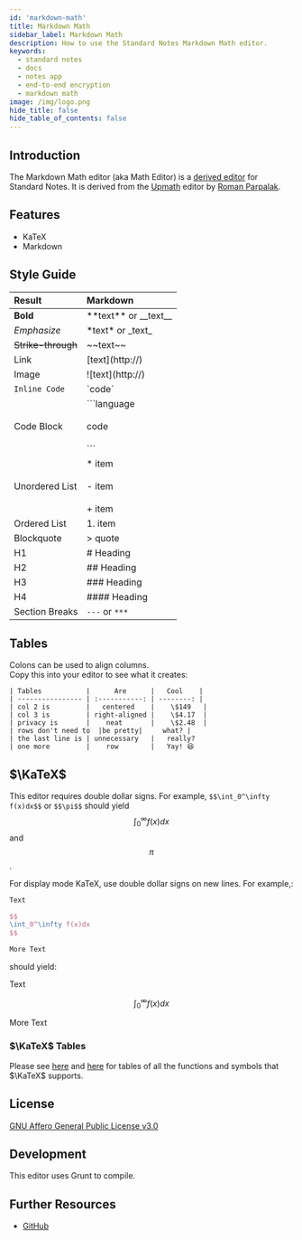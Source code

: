 ```yaml
---
id: 'markdown-math'
title: Markdown Math
sidebar_label: Markdown Math
description: How to use the Standard Notes Markdown Math editor.
keywords:
  - standard notes
  - docs
  - notes app
  - end-to-end encryption
  - markdown math
image: /img/logo.png
hide_title: false
hide_table_of_contents: false
---
```


## Introduction

The Markdown Math editor (aka Math Editor) is a [derived editor](https://standardnotes.org/help/77/what-are-editors) for Standard Notes. It is derived from the [Upmath](https://github.com/parpalak/upmath.me) editor by [Roman Parpalak](https://github.com/parpalak).

## Features

- KaTeX
- Markdown

## Style Guide

| Result             | Markdown                                     |
| :----------------- | :------------------------------------------- |
| **Bold**           | \*\*text\*\* or \_\_text\_\_                 |
| _Emphasize_        | \*text\* or \_text\_                         |
| ~~Strike-through~~ | \~\~text\~\~                                 |
| Link               | [text]\(http://)                             |
| Image              | ![text]\(http://)                            |
| `Inline Code`      | \`code\`                                     |
| Code Block         | \`\`\`language <br></br>code <br></br>\`\`\` |
| Unordered List     | \* item <br></br> - item <br></br> + item    |
| Ordered List       | 1. item                                      |
| Blockquote         | \> quote                                     |
| H1                 | # Heading                                    |
| H2                 | ## Heading                                   |
| H3                 | ### Heading                                  |
| H4                 | #### Heading                                 |
| Section Breaks     | `---` or `***`                               |

## Tables

Colons can be used to align columns.  
Copy this into your editor to see what it creates:

```
| Tables           |      Are      |   Cool    |
| ---------------- | :-----------: | --------: |
| col 2 is         |   centered    |    \$149   |
| col 3 is         | right-aligned |    \$4.17  |
| privacy is       |    neat       |    \$2.48  |
| rows don't need to  |be pretty|     what? |
| the last line is | unnecessary   |   really?
| one more         |    row        |   Yay! 😆
```

## $\KaTeX$

This editor requires double dollar signs. For example, `$$\int_0^\infty f(x)dx$$` or `$$\pi$$` should yield $$\int_0^\infty f(x)dx$$ and $$\pi$$.

For display mode KaTeX, use double dollar signs on new lines. For example,:

```latex
Text

$$
\int_0^\infty f(x)dx
$$

More Text
```

should yield:

Text

$$
\int_0^\infty f(x)dx
$$

More Text

### $\KaTeX$ Tables

Please see [here](https://katex.org/docs/supported.html) and [here](https://katex.org/docs/support_table.html) for tables of all the functions and symbols that $\KaTeX$ supports.

## License

[GNU Affero General Public License v3.0](https://github.com/sn-extensions/math-editor/blob/master/LICENSE)

## Development

This editor uses Grunt to compile.

## Further Resources

- [GitHub](https://github.com/sn-extensions/math-editor)
